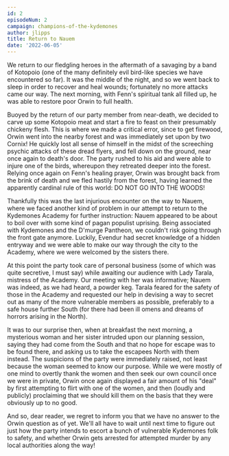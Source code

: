 ```yaml
---
id: 2
episodeNum: 2
campaign: champions-of-the-kydemones
author: jlipps
title: Return to Nauem
date: '2022-06-05'
---
```


We return to our fledgling heroes in the aftermath of a savaging by a band of Kotopoio (one of the many definitely evil bird-like species we have encountered so far). It was the middle of the night, and so we went back to sleep in order to recover and heal wounds; fortunately no more attacks came our way. The next morning, with Fenn's spiritual tank all filled up, he was able to restore poor Orwin to full health.

Buoyed by the return of our party member from near-death, we decided to carve up some Kotopoio meat and start a fire to feast on their presumably chickeny flesh. This is where we made a critical error, since to get firewood, Orwin went into the nearby forest and was immediately set upon by two Cornix! He quickly lost all sense of himself in the midst of the screeching psychic attacks of these dread flyers, and fell down on the ground, near once again to death's door. The party rushed to his aid and were able to injure one of the birds, whereupon they retreated deeper into the forest. Relying once again on Fenn's healing prayer, Orwin was brought back from the brink of death and we fled hastily from the forest, having learned the apparently cardinal rule of this world: DO NOT GO INTO THE WOODS!

Thankfully this was the last injurious encounter on the way to Nauem, where we faced another kind of problem in our attempt to return to the Kydemones Academy for further instruction: Nauem appeared to be about to boil over with some kind of pagan populist uprising. Being associated with Kydemones and the D'murge Pantheon, we couldn't risk going through the front gate anymore. Luckily, Evendur had secret knowledge of a hidden entryway and we were able to make our way through the city to the Academy, where we were welcomed by the sisters there.

At this point the party took care of personal business (some of which was quite secretive, I must say) while awaiting our audience with Lady Tarala, mistress of the Academy. Our meeting with her was informative; Nauem was indeed, as we had heard, a powder keg. Tarala feared for the safety of those in the Academy and requested our help in devising a way to secret out as many of the more vulnerable members as possible, preferably to a safe house further South (for there had been ill omens and dreams of horrors arising in the North).

It was to our surprise then, when at breakfast the next morning, a mysterious woman and her sister intruded upon our planning session, saying they had come from the South and that no hope for escape was to be found there, and asking us to take the escapees North with them instead. The suspicions of the party were immediately raised, not least because the woman seemed to know our purpose. While we were mostly of one mind to overtly thank the women and then seek our own council once we were in private, Orwin once again displayed a fair amount of his "deal" by first attempting to flirt with one of the women, and then (loudly and publicly) proclaiming that we should kill them on the basis that they were obviously up to no good.

And so, dear reader, we regret to inform you that we have no answer to the Orwin question as of yet. We'll all have to wait until next time to figure out just how the party intends to escort a bunch of vulnerable Kydemones folk to safety, and whether Orwin gets arrested for attempted murder by any local authorities along the way!

